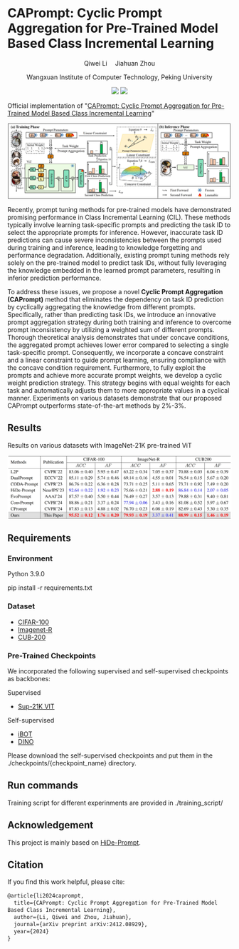 # CAPrompt: Cyclic Prompt Aggregation for Pre-Trained Model Based Class Incremental Learning

<div align="center">

<div>
      Qiwei Li&emsp; Jiahuan Zhou
  </div>
<div>

  Wangxuan Institute of Computer Technology, Peking University

</div>
</div>
<p align="center">
  <a href='https://arxiv.org/abs/2412.08929'><img src='https://img.shields.io/badge/Arxiv-2412.08929-A42C25.svg?logo=arXiv'></a>
  <a href="https://hits.seeyoufarm.com"><img src="https://hits.seeyoufarm.com/api/count/incr/badge.svg?url=https%3A%2F%2Fgithub.com%2Fzhoujiahuan1991%2FAAAI2025-CAPrompt&count_bg=%2379C83D&title_bg=%23555555&icon=&icon_color=%23E7E7E7&title=hits&edge_flat=false"/></a>
</p>


Official implementation of "[CAPrompt: Cyclic Prompt Aggregation for Pre-Trained Model Based Class Incremental Learning](https://arxiv.org/abs/2412.08929)"


<p align="center"><img src="./files/pipeline-caprompt.jpg" align="center" width="750"></p>

Recently, prompt tuning methods for pre-trained models have demonstrated promising performance in Class Incremental Learning (CIL). These methods typically involve learning task-specific prompts and predicting the task ID to select the appropriate prompts for inference. However, inaccurate task ID predictions can cause severe inconsistencies between the prompts used during training and inference, leading to knowledge forgetting and performance degradation. Additionally, existing prompt tuning methods rely solely on the pre-trained model to predict task IDs, without fully leveraging the knowledge embedded in the learned prompt parameters, resulting in inferior prediction performance. 

To address these issues, we propose a novel **Cyclic Prompt Aggregation (CAPrompt)** method that eliminates the dependency on task ID prediction by cyclically aggregating the knowledge from different prompts. Specifically, rather than predicting task IDs, we introduce an innovative prompt aggregation strategy during both training and inference to overcome prompt inconsistency by utilizing a weighted sum of different prompts. Thorough theoretical analysis demonstrates that under concave conditions, the aggregated prompt achieves lower error compared to selecting a single task-specific prompt. Consequently, we incorporate a concave constraint and a linear constraint to guide prompt learning, ensuring compliance with the concave condition requirement. Furthermore, to fully exploit the prompts and achieve more accurate prompt weights, we develop a cyclic weight prediction strategy. This strategy begins with equal weights for each task and automatically adjusts them to more appropriate values in a cyclical manner. Experiments on various datasets demonstrate that our proposed CAPrompt outperforms state-of-the-art methods by 2\%-3\%.
## Results

Results on various datasets with ImageNet-21K pre-trained ViT

<p align="center"><img src="./files/results.jpg" align="center" width="750"></p>

## Requirements

### Environment
Python 3.9.0

pip install -r requirements.txt


### Dataset
- [CIFAR-100](https://www.cs.toronto.edu/~kriz/cifar-100-python.tar.gz)
- [Imagenet-R](https://people.eecs.berkeley.edu/~hendrycks/imagenet-r.tar)
- [CUB-200](https://data.caltech.edu/records/65de6-vp158/files/CUB_200_2011.tgz)

### Pre-Trained Checkpoints
We incorporated the following supervised and self-supervised checkpoints as backbones:

Supervised

- [Sup-21K VIT](https://storage.googleapis.com/vit_models/imagenet21k/ViT-B_16.npz)

Self-supervised 

- [iBOT](https://lf3-nlp-opensource.bytetos.com/obj/nlp-opensource/archive/2022/ibot/vitb_16/checkpoint_teacher.pth)
- [DINO](https://dl.fbaipublicfiles.com/dino/dino_vitbase16_pretrain/dino_vitbase16_pretrain.pth)  
  
Please download the self-supervised checkpoints and put them in the ./checkpoints/{checkpoint_name} directory.
## Run commands
Training script for different experinments are provided in ./training_script/


## Acknowledgement

This project is mainly based on [HiDe-Prompt](https://github.com/thu-ml/HiDe-Prompt).

## Citation

If you find this work helpful, please cite:
```
@article{li2024caprompt,
  title={CAPrompt: Cyclic Prompt Aggregation for Pre-Trained Model Based Class Incremental Learning},
  author={Li, Qiwei and Zhou, Jiahuan},
  journal={arXiv preprint arXiv:2412.08929},
  year={2024}
}

```